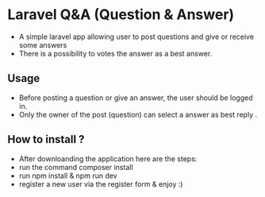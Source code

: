 # Laravel Q&A (Question & Answer)

- A simple laravel app allowing user to post questions and give or receive some answers
- There is a possibility to votes the answer as a best answer.

## Usage

- Before posting a question or give an answer, the user should be logged in.
- Only the owner of the post (question) can select a answer as best reply .

## How to install ?

- After downloanding the application here are the steps:
- run the command composer install
- run npm install & npm run dev
- register a new user via the register form & enjoy :)
